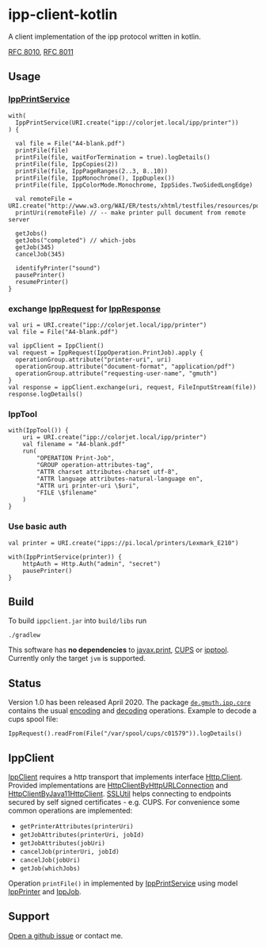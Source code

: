# ipp-client-kotlin

A client implementation of the ipp protocol written in kotlin.

[RFC 8010](https://tools.ietf.org/html/rfc8010),
[RFC 8011](https://tools.ietf.org/html/rfc8011)

## Usage

### [IppPrintService](https://github.com/gmuth/ipp-client-kotlin/blob/master/src/main/kotlin/de/gmuth/ipp/client/IppPrintService.kt)

    with(
      IppPrintService(URI.create("ipp://colorjet.local/ipp/printer"))
    ) {
    
      val file = File("A4-blank.pdf")
      printFile(file)
      printFile(file, waitForTermination = true).logDetails()
      printFile(file, IppCopies(2))
      printFile(file, IppPageRanges(2..3, 8..10))
      printFile(file, IppMonochrome(), IppDuplex())
      printFile(file, IppColorMode.Monochrome, IppSides.TwoSidedLongEdge)
                  
      val remoteFile = URI.create("http://www.w3.org/WAI/ER/tests/xhtml/testfiles/resources/pdf/dummy.pdf")
      printUri(remoteFile) // -- make printer pull document from remote server

      getJobs()
      getJobs("completed") // which-jobs
      getJob(345)
      cancelJob(345)
    
      identifyPrinter("sound")
      pausePrinter()
      resumePrinter()
    }

### exchange [IppRequest](https://github.com/gmuth/ipp-client-kotlin/blob/master/src/main/kotlin/de/gmuth/ipp/core/IppRequest.kt) for [IppResponse](https://github.com/gmuth/ipp-client-kotlin/blob/master/src/main/kotlin/de/gmuth/ipp/core/IppResponse.kt)

    val uri = URI.create("ipp://colorjet.local/ipp/printer")
    val file = File("A4-blank.pdf")
    
    val ippClient = IppClient()
    val request = IppRequest(IppOperation.PrintJob).apply {
      operationGroup.attribute("printer-uri", uri)
      operationGroup.attribute("document-format", "application/pdf")
      operationGroup.attribute("requesting-user-name", "gmuth")
    }
    val response = ippClient.exchange(uri, request, FileInputStream(file))
    response.logDetails()
    
### IppTool
 
    with(IppTool()) {
        uri = URI.create("ipp://colorjet.local/ipp/printer")
        val filename = "A4-blank.pdf"
        run(
            "OPERATION Print-Job",
            "GROUP operation-attributes-tag",
            "ATTR charset attributes-charset utf-8",
            "ATTR language attributes-natural-language en",
            "ATTR uri printer-uri \$uri",
            "FILE \$filename"
        )
    }

### Use basic auth

    val printer = URI.create("ipps://pi.local/printers/Lexmark_E210")
    
    with(IppPrintService(printer)) {
        httpAuth = Http.Auth("admin", "secret")
        pausePrinter()    
    }
          
## Build

To build `ippclient.jar` into `build/libs` run

    ./gradlew

This software has **no dependencies** to
[javax.print](https://docs.oracle.com/javase/7/docs/technotes/guides/jps/),
[CUPS](https://www.cups.org) or
[ipptool](https://www.cups.org/doc/man-ipptool.html).
Currently only the target `jvm` is supported. 

## Status

Version 1.0 has been released April 2020.
The package
[`de.gmuth.ipp.core`](https://github.com/gmuth/ipp-client-kotlin/tree/master/src/main/kotlin/de/gmuth/ipp/core)
contains the usual
[encoding](https://github.com/gmuth/ipp-client-kotlin/blob/master/src/main/kotlin/de/gmuth/ipp/core/IppOutputStream.kt)
and
[decoding](https://github.com/gmuth/ipp-client-kotlin/blob/master/src/main/kotlin/de/gmuth/ipp/core/IppInputStream.kt)
operations.
Example to decode a cups spool file: 

`IppRequest().readFrom(File("/var/spool/cups/c01579")).logDetails()`

## IppClient

[IppClient](https://github.com/gmuth/ipp-client-kotlin/blob/master/src/main/kotlin/de/gmuth/ipp/client/IppClient.kt)
requires a http transport that implements interface
[Http.Client](https://github.com/gmuth/ipp-client-kotlin/blob/master/src/main/kotlin/de/gmuth/http/Http.kt).
Provided implementations are
[HttpClientByHttpURLConnection](https://github.com/gmuth/ipp-client-kotlin/blob/master/src/main/kotlin/de/gmuth/http/HttpClientByHttpURLConnection.kt)
and
[HttpClientByJava11HttpClient](https://github.com/gmuth/ipp-client-kotlin/blob/master/src/main/kotlin/de/gmuth/http/HttpClientByJava11HttpClient.kt).
[SSLUtil](https://github.com/gmuth/ipp-client-kotlin/blob/master/src/main/kotlin/de/gmuth/http/SSLUtil.kt)
helps connecting to endpoints secured by self signed certificates - e.g. CUPS.
For convenience some common operations are implemented:
 - `getPrinterAttributes(printerUri)`
 - `getJobAttributes(printerUri, jobId)`
 - `getJobAttributes(jobUri)`
 - `cancelJob(printerUri, jobId)`
 - `cancelJob(jobUri)`
 - `getJob(whichJobs)`

Operation `printFile()` in implemented by
[IppPrintService](https://github.com/gmuth/ipp-client-kotlin/blob/master/src/main/kotlin/de/gmuth/ipp/client/IppPrintService.kt)
using model
[IppPrinter](https://github.com/gmuth/ipp-client-kotlin/blob/master/src/main/kotlin/de/gmuth/ipp/client/IppPrinter.kt)
and
[IppJob](https://github.com/gmuth/ipp-client-kotlin/blob/master/src/main/kotlin/de/gmuth/ipp/client/IppJob.kt). 
## Support

[Open a github issue](https://github.com/gmuth/ipp-client-kotlin/issues/new/choose) or contact me.
